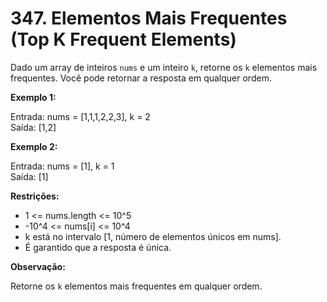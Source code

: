 # 347. Elementos Mais Frequentes (Top K Frequent Elements)

Dado um array de inteiros `nums` e um inteiro `k`, retorne os `k` elementos mais frequentes. Você pode retornar a resposta em qualquer ordem.

**Exemplo 1:**

Entrada: nums = [1,1,1,2,2,3], k = 2  
Saída: [1,2]

**Exemplo 2:**

Entrada: nums = [1], k = 1  
Saída: [1]

**Restrições:**

- 1 <= nums.length <= 10^5
- -10^4 <= nums[i] <= 10^4
- k está no intervalo [1, número de elementos únicos em nums].
- É garantido que a resposta é única.

**Observação:**

Retorne os `k` elementos mais frequentes em qualquer ordem.
